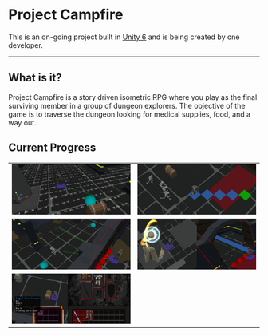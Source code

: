 # Project Campfire

This is an on-going project built in [Unity 6](https://docs.unity3d.com/6000.0/Documentation/Manual/UnityManual.html) and is being created by one developer.

* * *

## What is it?

Project Campfire is a story driven isometric RPG where you play as the final surviving member in a group of dungeon explorers. The objective of the game is to traverse the dungeon looking for medical supplies, food, and a way out.

## Current Progress

|              |              |
|:-------------|:-------------|
| ![gamegrids](https://raw.githubusercontent.com/YortA/games/main/imgs/gamegrids.png) | ![gamechaseplayer](https://raw.githubusercontent.com/YortA/games/main/imgs/gamechaseplayer.png) |
| ![gamedetection](https://raw.githubusercontent.com/YortA/games/main/imgs/gamedetection.png) | ![gameinteracts](https://raw.githubusercontent.com/YortA/games/main/imgs/gameinteracts.png) |
| ![gameinventory](https://raw.githubusercontent.com/YortA/games/main/imgs/gameinventory.png) | |
